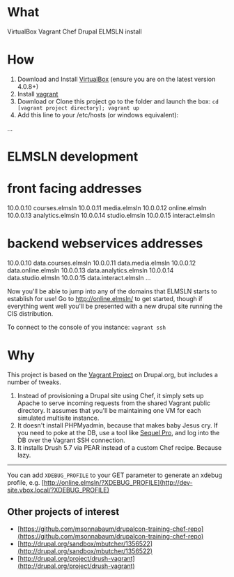 # What
VirtualBox Vagrant Chef Drupal ELMSLN install

# How
1. Download and Install [VirtualBox](http://www.virtualbox.org/) (ensure you are on the latest version 4.0.8+)
2. Install [vagrant](http://vagrantup.com/v1/docs/getting-started/index.html)
3. Download or Clone this project go to the folder and launch the box:
    `cd [vagrant project directory];
    vagrant up`
4. Add this line to your /etc/hosts (or windows equivalent):

...
# ELMSLN development

# front facing addresses
10.0.0.10       courses.elmsln
10.0.0.11       media.elmsln
10.0.0.12       online.elmsln
10.0.0.13       analytics.elmsln
10.0.0.14       studio.elmsln
10.0.0.15       interact.elmsln

# backend webservices addresses
10.0.0.10       data.courses.elmsln
10.0.0.11       data.media.elmsln
10.0.0.12       data.online.elmsln
10.0.0.13       data.analytics.elmsln
10.0.0.14       data.studio.elmsln
10.0.0.15       data.interact.elmsln
...

Now you'll be able to jump into any of the domains that ELMSLN starts to establish for use!  Go to http://online.elmsln/ to get started, though if everything went well you'll be presented with a new drupal site running the CIS distribution.

To connect to the console of you instance:
    `vagrant ssh`

# Why
This project is based on the [Vagrant Project](http://drupal.org/project/vagrant) on Drupal.org, but includes a number of tweaks.

1. Instead of provisioning a Drupal site using Chef, it simply sets up Apache to serve incoming requests from the shared Vagrant public directory. It assumes that you'll be maintaining one VM for each simulated multisite instance.
2. It doesn't install PHPMyadmin, because that makes baby Jesus cry. If you need to poke at the DB, use a tool like [Sequel Pro](http://www.sequelpro.com/), and log into the DB over the Vagrant SSH connection.
3. It installs Drush 5.7 via PEAR instead of a custom Chef recipe. Because lazy.

--------

You can add `XDEBUG_PROFILE` to your GET parameter to generate an xdebug profile, e.g. [http://online.elmsln/?XDEBUG_PROFILE](http://dev-site.vbox.local/?XDEBUG_PROFILE)


## Other projects of interest

*  [https://github.com/msonnabaum/drupalcon-training-chef-repo](https://github.com/msonnabaum/drupalcon-training-chef-repo)
*  [http://drupal.org/sandbox/mbutcher/1356522](http://drupal.org/sandbox/mbutcher/1356522)
*  [http://drupal.org/project/drush-vagrant](http://drupal.org/project/drush-vagrant)
